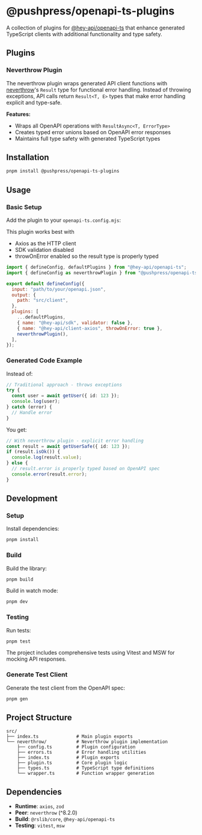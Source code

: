 # @pushpress/openapi-ts-plugins

A collection of plugins for [@hey-api/openapi-ts](https://heyapi.vercel.app/) that enhance generated TypeScript clients with additional functionality and type safety.

## Plugins

### Neverthrow Plugin

The neverthrow plugin wraps generated API client functions with [neverthrow](https://github.com/supermacro/neverthrow)'s `Result` type for functional error handling. Instead of throwing exceptions, API calls return `Result<T, E>` types that make error handling explicit and type-safe.

**Features:**

- Wraps all OpenAPI operations with `ResultAsync<T, ErrorType>`
- Creates typed error unions based on OpenAPI error responses
- Maintains full type safety with generated TypeScript types

## Installation

```bash
pnpm install @pushpress/openapi-ts-plugins
```

## Usage

### Basic Setup

Add the plugin to your `openapi-ts.config.mjs`:

This plugin works best with

- Axios as the HTTP client
- SDK validation disabled
- throwOnError enabled so the result type is properly typed

```javascript
import { defineConfig, defaultPlugins } from "@hey-api/openapi-ts";
import { defineConfig as neverthrowPlugin } from "@pushpress/openapi-ts-plugins/neverthrow";

export default defineConfig({
  input: "path/to/your/openapi.json",
  output: {
    path: "src/client",
  },
  plugins: [
    ...defaultPlugins,
    { name: "@hey-api/sdk", validator: false },
    { name: "@hey-api/client-axios", throwOnError: true },
    neverthrowPlugin(),
  ],
});
```

### Generated Code Example

Instead of:

```typescript
// Traditional approach - throws exceptions
try {
  const user = await getUser({ id: 123 });
  console.log(user);
} catch (error) {
  // Handle error
}
```

You get:

```typescript
// With neverthrow plugin - explicit error handling
const result = await getUserSafe({ id: 123 });
if (result.isOk()) {
  console.log(result.value);
} else {
  // result.error is properly typed based on OpenAPI spec
  console.error(result.error);
}
```

## Development

### Setup

Install dependencies:

```bash
pnpm install
```

### Build

Build the library:

```bash
pnpm build
```

Build in watch mode:

```bash
pnpm dev
```

### Testing

Run tests:

```bash
pnpm test
```

The project includes comprehensive tests using Vitest and MSW for mocking API responses.

### Generate Test Client

Generate the test client from the OpenAPI spec:

```bash
pnpm gen
```

## Project Structure

```
src/
├── index.ts              # Main plugin exports
└── neverthrow/           # Neverthrow plugin implementation
    ├── config.ts         # Plugin configuration
    ├── errors.ts         # Error handling utilities
    ├── index.ts          # Plugin exports
    ├── plugin.ts         # Core plugin logic
    ├── types.ts          # TypeScript type definitions
    └── wrapper.ts        # Function wrapper generation
```

## Dependencies

- **Runtime**: `axios`, `zod`
- **Peer**: `neverthrow` (^8.2.0)
- **Build**: `@rslib/core`, `@hey-api/openapi-ts`
- **Testing**: `vitest`, `msw`

